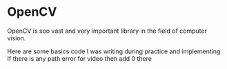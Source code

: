 # OpenCV
OpenCV is soo vast and very important library in the field of computer vision.

Here are some basics code I was writing during practice and implementing
If there is any path error for video then add 0 there
